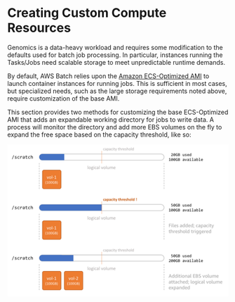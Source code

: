 # Creating Custom Compute Resources

Genomics is a data-heavy workload and requires some modification to the defaults used for batch job processing. In particular, instances running the Tasks/Jobs need scalable storage to meet unpredictable runtime demands.

By default, AWS Batch relies upon the [Amazon ECS-Optimized AMI](https://docs.aws.amazon.com/AmazonECS/latest/developerguide/ecs-optimized_AMI.html)
to launch container instances for running jobs.  This is sufficient in most cases, but specialized needs, such as the large storage requirements noted above, require customization of the base AMI.

This section provides two methods for customizing the base ECS-Optimized AMI that adds an expandable working directory for jobs to write data.
A process will monitor the directory and add more EBS volumes on the fly to expand the free space based on the capacity threshold, like so:

![Autoscaling EBS storage](images/ebs-autoscale.png)